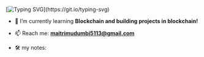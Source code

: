 [![Typing SVG](https://readme-typing-svg.herokuapp.com?color=13D3CB&size=22&vCenter=true&multiline=true&width=397&height=49&lines=Hey+there+%F0%9F%91%8B!+I'm+Maitri!)](https://git.io/typing-svg)

- 🌱 I’m currently learning **Blockchain and building projects in blockchain!**

- 📫 Reach me: **maitrimudumbi5113@gmail.com**
- 🛠️ my notes: 
